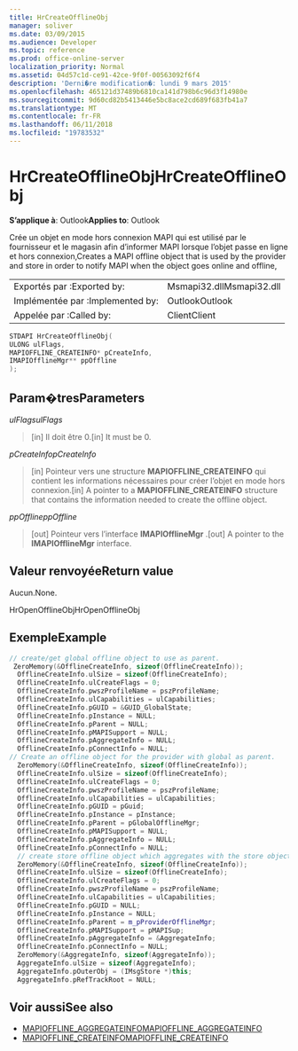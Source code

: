 ```yaml
---
title: HrCreateOfflineObj
manager: soliver
ms.date: 03/09/2015
ms.audience: Developer
ms.topic: reference
ms.prod: office-online-server
localization_priority: Normal
ms.assetid: 04d57c1d-ce91-42ce-9f0f-00563092f6f4
description: 'Derni�re modification�: lundi 9 mars 2015'
ms.openlocfilehash: 465121d37489b6810ca141d798b6c96d3f14980e
ms.sourcegitcommit: 9d60cd82b5413446e5bc8ace2cd689f683fb41a7
ms.translationtype: MT
ms.contentlocale: fr-FR
ms.lasthandoff: 06/11/2018
ms.locfileid: "19783532"
---
```

# <a name="hrcreateofflineobj"></a><span data-ttu-id="3bbaf-103">HrCreateOfflineObj</span><span class="sxs-lookup"><span data-stu-id="3bbaf-103">HrCreateOfflineObj</span></span>

<span data-ttu-id="3bbaf-104">**S’applique à**: Outlook</span><span class="sxs-lookup"><span data-stu-id="3bbaf-104">**Applies to**: Outlook</span></span> 
  
 <span data-ttu-id="3bbaf-105">Crée un objet en mode hors connexion MAPI qui est utilisé par le fournisseur et le magasin afin d’informer MAPI lorsque l’objet passe en ligne et hors connexion,</span><span class="sxs-lookup"><span data-stu-id="3bbaf-105">Creates a MAPI offline object that is used by the provider and store in order to notify MAPI when the object goes online and offline,</span></span> 
  
|||
|:-----|:-----|
|<span data-ttu-id="3bbaf-106">Exportés par :</span><span class="sxs-lookup"><span data-stu-id="3bbaf-106">Exported by:</span></span>  <br/> |<span data-ttu-id="3bbaf-107">Msmapi32.dll</span><span class="sxs-lookup"><span data-stu-id="3bbaf-107">Msmapi32.dll</span></span>  <br/> |
|<span data-ttu-id="3bbaf-108">Implémentée par :</span><span class="sxs-lookup"><span data-stu-id="3bbaf-108">Implemented by:</span></span>  <br/> |<span data-ttu-id="3bbaf-109">Outlook</span><span class="sxs-lookup"><span data-stu-id="3bbaf-109">Outlook</span></span>  <br/> |
|<span data-ttu-id="3bbaf-110">Appelée par :</span><span class="sxs-lookup"><span data-stu-id="3bbaf-110">Called by:</span></span>  <br/> |<span data-ttu-id="3bbaf-111">Client</span><span class="sxs-lookup"><span data-stu-id="3bbaf-111">Client</span></span>  <br/> |
   
```cpp
STDAPI HrCreateOfflineObj(
ULONG ulFlags,
MAPIOFFLINE_CREATEINFO* pCreateInfo,
IMAPIOfflineMgr** ppOffline
);
```

## <a name="parameters"></a><span data-ttu-id="3bbaf-112">Param�tres</span><span class="sxs-lookup"><span data-stu-id="3bbaf-112">Parameters</span></span>

<span data-ttu-id="3bbaf-113">_ulFlags_</span><span class="sxs-lookup"><span data-stu-id="3bbaf-113">_ulFlags_</span></span>
  
> <span data-ttu-id="3bbaf-114">[in] Il doit être 0.</span><span class="sxs-lookup"><span data-stu-id="3bbaf-114">[in] It must be 0.</span></span>
    
<span data-ttu-id="3bbaf-115">_pCreateInfo_</span><span class="sxs-lookup"><span data-stu-id="3bbaf-115">_pCreateInfo_</span></span>
  
> <span data-ttu-id="3bbaf-116">[in] Pointeur vers une structure **MAPIOFFLINE_CREATEINFO** qui contient les informations nécessaires pour créer l’objet en mode hors connexion.</span><span class="sxs-lookup"><span data-stu-id="3bbaf-116">[in] A pointer to a **MAPIOFFLINE_CREATEINFO** structure that contains the information needed to create the offline object.</span></span> 
    
<span data-ttu-id="3bbaf-117">_ppOffline_</span><span class="sxs-lookup"><span data-stu-id="3bbaf-117">_ppOffline_</span></span>
  
> <span data-ttu-id="3bbaf-118">[out] Pointeur vers l’interface **IMAPIOfflineMgr** .</span><span class="sxs-lookup"><span data-stu-id="3bbaf-118">[out] A pointer to the **IMAPIOfflineMgr** interface.</span></span> 
    
## <a name="return-value"></a><span data-ttu-id="3bbaf-119">Valeur renvoyée</span><span class="sxs-lookup"><span data-stu-id="3bbaf-119">Return value</span></span>

<span data-ttu-id="3bbaf-120">Aucun.</span><span class="sxs-lookup"><span data-stu-id="3bbaf-120">None.</span></span>
  
<span data-ttu-id="3bbaf-121">HrOpenOfflineObj</span><span class="sxs-lookup"><span data-stu-id="3bbaf-121">HrOpenOfflineObj</span></span>
  
## <a name="example"></a><span data-ttu-id="3bbaf-122">Exemple</span><span class="sxs-lookup"><span data-stu-id="3bbaf-122">Example</span></span>

```cpp
// create/get global offline object to use as parent.
 ZeroMemory(&OfflineCreateInfo, sizeof(OfflineCreateInfo));
  OfflineCreateInfo.ulSize = sizeof(OfflineCreateInfo);
  OfflineCreateInfo.ulCreateFlags = 0;
  OfflineCreateInfo.pwszProfileName = pszProfileName;
  OfflineCreateInfo.ulCapabilities = ulCapabilities;
  OfflineCreateInfo.pGUID = &GUID_GlobalState;
  OfflineCreateInfo.pInstance = NULL;
  OfflineCreateInfo.pParent = NULL;
  OfflineCreateInfo.pMAPISupport = NULL;
  OfflineCreateInfo.pAggregateInfo = NULL;
  OfflineCreateInfo.pConnectInfo = NULL;
// Create an offline object for the provider with global as parent.
  ZeroMemory(&OfflineCreateInfo, sizeof(OfflineCreateInfo));
  OfflineCreateInfo.ulSize = sizeof(OfflineCreateInfo);
  OfflineCreateInfo.ulCreateFlags = 0;
  OfflineCreateInfo.pwszProfileName = pszProfileName;
  OfflineCreateInfo.ulCapabilities = ulCapabilities;
  OfflineCreateInfo.pGUID = pGuid;
  OfflineCreateInfo.pInstance = pInstance;
  OfflineCreateInfo.pParent = pGlobalOfflineMgr;
  OfflineCreateInfo.pMAPISupport = NULL;
  OfflineCreateInfo.pAggregateInfo = NULL;
  OfflineCreateInfo.pConnectInfo = NULL;
  // create store offline object which aggregates with the store object and has provider offline object as parent.
  ZeroMemory(&OfflineCreateInfo, sizeof(OfflineCreateInfo));
  OfflineCreateInfo.ulSize = sizeof(OfflineCreateInfo);
  OfflineCreateInfo.ulCreateFlags = 0;
  OfflineCreateInfo.pwszProfileName = pszProfileName;
  OfflineCreateInfo.ulCapabilities = ulCapabilities;
  OfflineCreateInfo.pGUID = NULL;
  OfflineCreateInfo.pInstance = NULL;
  OfflineCreateInfo.pParent = m_pProviderOfflineMgr;
  OfflineCreateInfo.pMAPISupport = pMAPISup;
  OfflineCreateInfo.pAggregateInfo = &AggregateInfo;
  OfflineCreateInfo.pConnectInfo = NULL;
  ZeroMemory(&AggregateInfo, sizeof(AggregateInfo));
  AggregateInfo.ulSize = sizeof(AggregateInfo);
  AggregateInfo.pOuterObj = (IMsgStore *)this;
  AggregateInfo.pRefTrackRoot = NULL;

```

## <a name="see-also"></a><span data-ttu-id="3bbaf-123">Voir aussi</span><span class="sxs-lookup"><span data-stu-id="3bbaf-123">See also</span></span>

- [<span data-ttu-id="3bbaf-124">MAPIOFFLINE_AGGREGATEINFO</span><span class="sxs-lookup"><span data-stu-id="3bbaf-124">MAPIOFFLINE_AGGREGATEINFO</span></span>](mapioffline_aggregateinfo.md)
- [<span data-ttu-id="3bbaf-125">MAPIOFFLINE_CREATEINFO</span><span class="sxs-lookup"><span data-stu-id="3bbaf-125">MAPIOFFLINE_CREATEINFO</span></span>](mapioffline_createinfo.md)

